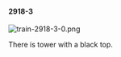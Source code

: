 #### 2918-3
![train-2918-3-0.png](https://github.com/lil-lab/nlvr/raw/master/nlvr/train/images/59/train-2918-3-0.png "train-2918-3-0.png")

There is tower with a black top.